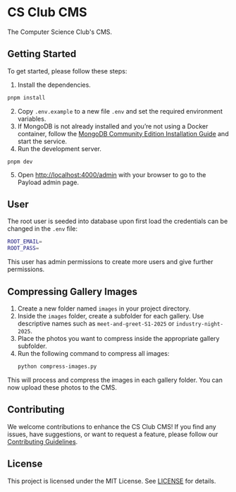 # CS Club CMS
The Computer Science Club's CMS.
## Getting Started
To get started, please follow these steps:
1. Install the dependencies.
```bash
pnpm install
```
2. Copy `.env.example` to a new file `.env` and set the required environment variables. 
3. If MongoDB is not already installed and you’re not using a Docker container, follow the [MongoDB Community Edition Installation Guide](https://www.mongodb.com/docs/manual/administration/install-community/) and start the service.
4. Run the development server.
```
pnpm dev
```
5. Open [http://localhost:4000/admin](http://localhost:4000/admin) with your browser to go to the Payload admin page.
## User
The root user is seeded into database upon first load the credentials can be changed in the `.env` file:
```bash
ROOT_EMAIL=
ROOT_PASS=
```
This user has admin permissions to create more users and give further permissions.
## Compressing Gallery Images
1. Create a new folder named `images` in your project directory.
2. Inside the `images` folder, create a subfolder for each gallery. Use descriptive names such as `meet-and-greet-S1-2025` or `industry-night-2025`.
3. Place the photos you want to compress inside the appropriate gallery subfolder.
4. Run the following command to compress all images:
    ```bash
    python compress-images.py
    ```
This will process and compress the images in each gallery folder. You can now upload these photos to the CMS.
## Contributing
We welcome contributions to enhance the CS Club CMS! If you find any issues, have suggestions, or want to request a feature, please follow our [Contributing Guidelines](https://github.com/compsci-adl/.github/blob/main/CONTRIBUTING.md).
## License
This project is licensed under the MIT License.
See [LICENSE](LICENSE) for details.